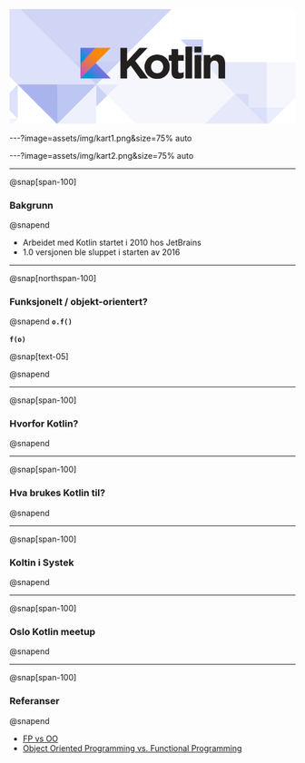 ![](assets/img/kotlin-logo.png)

---?image=assets/img/kart1.png&size=75% auto

---?image=assets/img/kart2.png&size=75% auto

---
@snap[span-100]
### Bakgrunn
@snapend

* Arbeidet med Kotlin startet i 2010 hos JetBrains
* 1.0 versjonen ble sluppet i starten av 2016


---
@snap[northspan-100]
### Funksjonelt / objekt-orientert?
@snapend
**`o.f()`**

**`f(o)`**

@snap[text-05]

@snapend

---
@snap[span-100]
### Hvorfor Kotlin?
@snapend

---
@snap[span-100]
### Hva brukes Kotlin til?
@snapend

---
@snap[span-100]
### Koltin i Systek
@snapend

---
@snap[span-100]
### Oslo Kotlin meetup
@snapend

---
@snap[span-100]
### Referanser
@snapend

* [FP vs OO](https://blog.cleancoder.com/uncle-bob/2018/04/13/FPvsOO.html)
* [Object Oriented Programming vs. Functional Programming](https://www.codenewbie.org/blogs/object-oriented-programming-vs-functional-programming)

